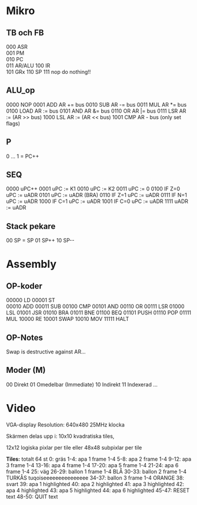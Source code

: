 # Mikro
## TB och FB
000  ASR  
001  PM   
010  PC   
011  AR/ALU
100  IR   
101  GRx 
110  SP 
111  nop do nothing!!
## ALU_op
0000  NOP 
0001  ADD   AR += bus
0010  SUB   AR -= bus
0011  MUL   AR *= bus
0100  LOAD  AR := bus
0101  AND   AR &= bus
0110  OR    AR |= bus
0111  LSR   AR := (AR >> bus)
1000  LSL   AR := (AR << bus)
1001  CMP   AR - bus (only set flags)
## P
0 ...
1 = PC++
## SEQ
0000  uPC++
0001  uPC := K1
0010  uPC := K2
0011  uPC := 0
0100  IF Z=0 uPC := uADR
0101  uPC := uADR (BRA)
0110  IF Z=1 uPC := uADR
0111  IF N=1 uPC := uADR
1000  IF C=1 uPC := uADR
1001  IF C=0 uPC := uADR
1111  uADR := uADR
## Stack pekare
00 SP = SP
01 SP++
10 SP--


# Assembly 
## OP-koder
00000 LD
00001 ST  
00010 ADD
00011 SUB
00100 CMP
00101 AND
00110 OR
00111 LSR
01000 LSL
01001 JSR
01010 BRA
01011 BNE
01100 BEQ
01101 PUSH
01110 POP
01111 MUL
10000 RE
10001 SWAP
10010 MOV
11111 HALT

## OP-Notes
Swap is destructive against AR...

## Moder (M)
00 Direkt
01 Omedelbar (Immediate)
10 Indirekt
11 Indexerad
...


# Video
VGA-display
Resolution: 640x480
25MHz klocka

Skärmen delas upp i:
10x10 kvadratiska tiles, 

12x12 logiska pixlar per tile
eller
48x48 subpixlar per tile

**Tiles:** totalt 64 st
0: gräs
1-4: apa 1 frame 1-4
5-8: apa 2 frame 1-4
9-12: apa 3 frame 1-4
13-16: apa 4 frame 1-4
17-20: apa 5 frame 1-4
21-24: apa 6 frame 1-4
25: väg
26-29: ballon 1 frame 1-4 BLÅ
30-33: ballon 2 frame 1-4 TURKÅS tuqoiseeeeeeeeeeeeeee
34-37: ballon 3 frame 1-4 ORANGE
38: svart
39: apa 1 highlighted
40: apa 2 highlighted
41: apa 3 highlighted
42: apa 4 highlighted
43: apa 5 highlighted
44: apa 6 highlighted
45-47: RESET text
48-50: QUIT text



